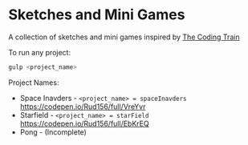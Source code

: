 # Sketches and Mini Games
A collection of sketches and mini games inspired by [The Coding Train](https://www.youtube.com/user/shiffman)

To run any project:
```bash
gulp <project_name>
```

Project Names:
* Space Inavders - `<project_name> = spaceInavders` https://codepen.io/Rud156/full/VreYvr
* Starfield - `<project_name> = starField` https://codepen.io/Rud156/full/EbKrEQ
* Pong - (Incomplete)
